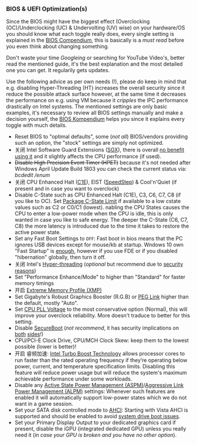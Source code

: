 ### BIOS & UEFI Optimization(s)

Since the BIOS might have the biggest effect (Overclocking (OC)/Underclocking (UC) & Undervolting (UV) wise) on your hardware/OS you should know what each toggle really does, every single setting is explained in the [BIOS Compendium](http://www.bios-info.de/download/dlkomp.htm), this is basically is a _must read_ before you even think about changing something. 

Don't waste your time _Googleing_ or searching for YouTube Video's, better read the mentioned guide, it's the best explanation and the most detailed one you can get. It regularily gets updates.

Use the following advice as per own needs (!), please do keep in mind that e.g. disabling Hyper-Threading (HT) increases the overall security since it reduce the possible attack surface however, at the same time it decreases the performance on e.g. using VM because it _cripples_ the IPC performance drastically on Intel systems. The mentioned settings are only basic examples, it's necessary to review all BIOS settings manually and make a decision yourself, the [BIOS Kompendium](http://www.bios-info.de) helps you since it explains every toggle with much details. 

* Reset BIOS to "optimal defaults", some (_not all_) BIOS/vendors providing such an option, the "stock" settings are simply not optimized. 
* 关闭 Intel Software Guard Extensions ([SGX](https://www.theregister.co.uk/2019/02/12/intel_sgx_hacked/)), there is overall [no benefit using it](https://arxiv.org/abs/1902.03256) and it slightly affects the CPU performance (if used). 
* ~~Disable High Precision Event Timer (HPET)~~ because it's not needed after Windows April Update Build 1803 you can check the current status via: _bcdedit /enum_
* 关闭 CPU Enhanced Halt ([C1E](https://en.wikipedia.org/wiki/Advanced_Configuration_and_Power_Interface#Processor_states)), EIST ([SpeedStep](https://en.wikipedia.org/wiki/SpeedStep)) & Cool'n'Quiet (if present and in case you want to overclock)
* Disable C-State such as CPU Enhanced Halt (C1E), C3, C6, C7, C8 (if you like to OC). Set [Package C-State Limit](https://www.spec.org/cpu2006/flags/Lenovo-Platform-Settings-V1.2-HSW-revA.html) if available to a low cstate values such as C2 or C0/C1 (lowest). nabling the CPU States causes the CPU to enter a low-power mode when the CPU is idle, this is only wanted in case you like to safe energy. The deeper the C-State (C6, C7, C8) the more latency is introduced due to the time it takes to restore the active power state.
* Set any Fast Boot Settings to `OFF`: Fast boot in bios means that the PC ignores USB devices except for mouse/kb at startup. Wndows 10 own "Fast Startup" is [enough](https://www.howtogeek.com/243901/the-pros-and-cons-of-windows-10s-fast-startup-mode/), however if you use FDE or if you disabled "hibernation" globally, then turn it off. 
* 关闭 Intel's [Hyper-threading](https://en.wikipedia.org/wiki/Hyper-threading) (_optional_ but recommend due to [security reasons](https://www.extremetech.com/computing/276138-is-hyper-threading-a-fundamental-security-risk))
* Set "Performance Enhance/Mode" to higher than "Standard" for faster memory timings
* 开启 [Extreme Memory Profile (XMP)](https://en.wikipedia.org/wiki/Serial_presence_detect#XMP)
* Set Gigabyte's Robust Graphics Booster (R.G.B) or [PEG Link](https://en.wikipedia.org/wiki/PEG_Link_Mode) higher than the default, mostly "Auto".
* Set [CPU PLL Voltage](https://www.overclock.net/t/1189242/sandy-bridge-e-overclocking-guide-walk-through-explanations-and-support-for-all-x79-overclockers) to the most conservative option (Normal), this will improve your overclock reliability. More doesn't traduce to better for this setting.
* Disable [SecureBoot](https://en.wikipedia.org/wiki/Unified_Extensible_Firmware_Interface#Secure_boot) (_not recommend_, it has security implications on [both](https://www.securityweek.com/secure-boot-vulnerability-exposes-windows-devices-attacks) [sides](https://docs.microsoft.com/en-us/windows-hardware/design/device-experiences/oem-secure-boot)!)
* CPU/PCI-E Clock Drive, CPU/MCH Clock Skew: keep them to the lowest possible (lower is better)!
* 开启 睿频加速: [Intel Turbo Boost Technology](https://en.wikipedia.org/wiki/Intel_Turbo_Boost) allows processor cores to run faster than the rated operating frequency if they’re operating below power, current, and temperature specification limits. Disabling this feature will reduce power usage but will reduce the system's maximum achievable performance under some workloads.
* Disable any [Active State Power Management (ASPM)](https://en.wikipedia.org/wiki/Active_State_Power_Management)/[Aggressive Link Power Management (ALPM)](https://en.wikipedia.org/wiki/Aggressive_Link_Power_Management) settings: Whenever such features are enabled it will automatically support low-power states which we do not want in a game session.
* Set your SATA disk controlled mode to [AHCI](https://en.wikipedia.org/wiki/Advanced_Host_Controller_Interface): Starting with Vista AHCI is supported and should be enabled to avoid [system drive boot issues](https://en.wikipedia.org/wiki/Advanced_Host_Controller_Interface#System_drive_boot_issues).
* Set your Primary Display Output to your dedicated graphics card if present, disable the iGPU (integrated dedicated GPU) unless you really need it (_in case your GPU is broken and you have no other option_).
